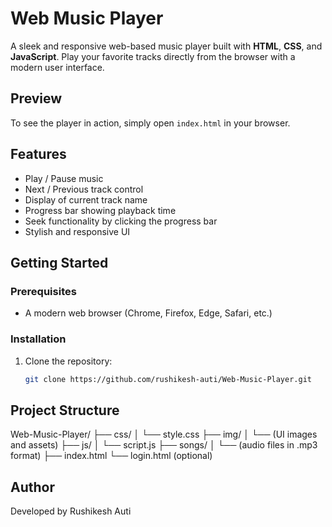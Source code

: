 # Web Music Player 

A sleek and responsive web-based music player built with **HTML**, **CSS**, and **JavaScript**. 
Play your favorite tracks directly from the browser with a modern user interface.

##  Preview
To see the player in action, simply open `index.html` in your browser.

##  Features
-  Play / Pause music
-  Next / Previous track control
-  Display of current track name
-  Progress bar showing playback time
-  Seek functionality by clicking the progress bar
-  Stylish and responsive UI
  
##  Getting Started
###  Prerequisites
- A modern web browser (Chrome, Firefox, Edge, Safari, etc.)

###  Installation
1. Clone the repository:
   ```bash
   git clone https://github.com/rushikesh-auti/Web-Music-Player.git
   
## Project Structure
Web-Music-Player/
├── css/
│   └── style.css
├── img/
│   └── (UI images and assets)
├── js/
│   └── script.js
├── songs/
│   └── (audio files in .mp3 format)
├── index.html
└── login.html (optional)

## Author 
Developed by Rushikesh Auti
